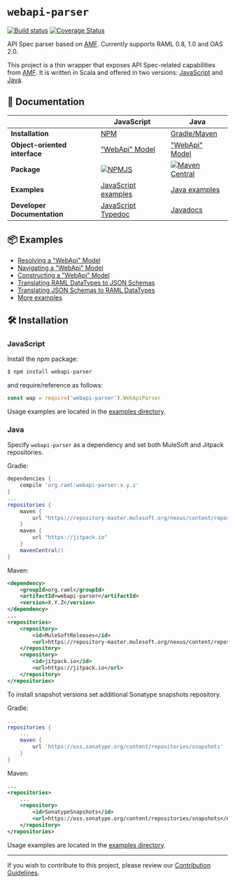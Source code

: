# `webapi-parser`

[![Build status](https://img.shields.io/travis/raml-org/webapi-parser.svg?style=flat)](https://travis-ci.org/raml-org/webapi-parser)
[![Coverage Status](https://coveralls.io/repos/github/raml-org/webapi-parser/badge.svg?branch=master)](https://coveralls.io/github/raml-org/webapi-parser?branch=master)

API Spec parser based on [AMF](https://github.com/aml-org/amf). Currently supports RAML 0.8, 1.0 and OAS 2.0.

This project is a thin wrapper that exposes API Spec-related capabilities from [AMF](https://github.com/aml-org/amf). It is written in Scala and offered in two versions: [JavaScript](#javascript) and [Java](#java).

## 📃 Documentation
|      | JavaScript | Java |
| ---- | ---------- | ---- |
| **Installation** | [NPM](#javascript) | [Gradle/Maven](#java) |
| **Object-oriented interface** | ["WebApi" Model](https://raml-org.github.io/webapi-parser/js/classes/_webapi_parser_.webapibaseunit.html) | ["WebApi" Model](https://raml-org.github.io/webapi-parser/js/classes/_webapi_parser_.webapibaseunit.html) |
| **Package** | [![NPMJS](https://img.shields.io/npm/v/webapi-parser.svg?style=flat)](https://www.npmjs.com/package/webapi-parser) | [![Maven Central](https://img.shields.io/static/v1.svg?style=flat&logo=java&label=%20&labelColor=white&labelColor=007396&color=007396&message=Maven%20Central)](https://search.maven.org/artifact/org.raml/webapi-parser/) |
| **Examples** | [JavaScript examples](./examples/js/README.md) | [Java examples](./examples/java/README.md) |
| **Developer Documentation** | [JavaScript Typedoc](https://raml-org.github.io/webapi-parser/js/modules/_webapi_parser_.html) | [Javadocs](https://raml-org.github.io/webapi-parser/java/index.html) |

## 📦 Examples
* [Resolving a "WebApi" Model](https://raml-org.github.io/webapi-parser/resolving)
* [Navigating a "WebApi" Model](https://raml-org.github.io/webapi-parser/navigating)
* [Constructing a "WebApi" Model](https://raml-org.github.io/webapi-parser/constructing)
* [Translating RAML DataTypes to JSON Schemas](https://raml-org.github.io/webapi-parser/translating-raml-json)
* [Translating JSON Schemas to RAML DataTypes](https://raml-org.github.io/webapi-parser/translating-json-raml)
* [More examples](./examples/)

## 🛠 Installation

### JavaScript
Install the npm package:

```sh
$ npm install webapi-parser
```

and require/reference as follows:
```js
const wap = require('webapi-parser').WebApiParser
```

Usage examples are located in the [examples directory](./examples/js/README.md).

### Java
Specify `webapi-parser` as a dependency and set both MuleSoft and Jitpack repositories.

Gradle:
```groovy
dependencies {
    compile 'org.raml:webapi-parser:x.y.z'
}
...
repositories {
    maven {
        url "https://repository-master.mulesoft.org/nexus/content/repositories/releases"
    }
    maven {
        url "https://jitpack.io"
    }
    mavenCentral()
}
```

Maven:
```xml
<dependency>
    <groupId>org.raml</groupId>
    <artifactId>webapi-parser</artifactId>
    <version>X.Y.Z</version>
</dependency>
...
<repositories>
    <repository>
        <id>MuleSoftReleases</id>
        <url>https://repository-master.mulesoft.org/nexus/content/repositories/releases</url>
    </repository>
    <repository>
        <id>jitpack.io</id>
        <url>https://jitpack.io</url>
    </repository>
</repositories>
```

To install snapshot versions set additional Sonatype snapshots repository.

Gradle:
```groovy
...
repositories {
    ...
    maven {
        url 'https://oss.sonatype.org/content/repositories/snapshots'
    }
}
```

Maven:
```xml
...
<repositories>
    ...
    <repository>
        <id>SonatypeSnapshots</id>
        <url>https://oss.sonatype.org/content/repositories/snapshots</url>
    </repository>
</repositories>
```

Usage examples are located in the [examples directory](./examples/java/README.md).

---
If you wish to contribute to this project, please review our [Contribution Guidelines](https://github.com/raml-org/webapi-parser/tree/master/CONTRIBUTING.md).
